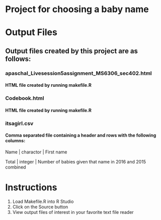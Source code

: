 # Project for choosing a baby name

# Output Files
## Output files created by this project are as follows:
### apaschal_Livesession5assignment_MS6306_sec402.html
#### HTML file created by running makefile.R

### Codebook.html
#### HTML file created by running makefile.R

### itsagirl.csv
#### Comma separated file containing a header and rows with the following columns:

Name | charactor | First name

Total | integer | Number of babies given that name in 2016 and 2015 combined

# Instructions
1. Load Makefile.R into R Studio
2. Click on the Source button
3. View output files of interest in your favorite text file reader
